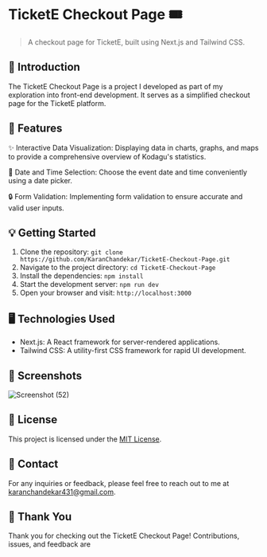 # TicketE Checkout Page 🎟️

> A checkout page for TicketE, built using Next.js and Tailwind CSS.

## 🌟 Introduction

The TicketE Checkout Page is a project I developed as part of my exploration into front-end development. It serves as a simplified checkout page for the TicketE platform.

## 🎫 Features

✨ Interactive Data Visualization: Displaying data in charts, graphs, and maps to provide a comprehensive overview of Kodagu's statistics.

📅 Date and Time Selection: Choose the event date and time conveniently using a date picker.

🔒 Form Validation: Implementing form validation to ensure accurate and valid user inputs.

## 💡 Getting Started

1. Clone the repository: `git clone https://github.com/KaranChandekar/TicketE-Checkout-Page.git`
2. Navigate to the project directory: `cd TicketE-Checkout-Page`
3. Install the dependencies: `npm install`
4. Start the development server: `npm run dev`
5. Open your browser and visit: `http://localhost:3000`

## 🖥️ Technologies Used

- Next.js: A React framework for server-rendered applications.
- Tailwind CSS: A utility-first CSS framework for rapid UI development.

## 📸 Screenshots

![Screenshot (52)](https://github.com/KaranChandekar/TicketE-Checkout-Page/assets/93200960/f2d3dd0f-ca0b-4df5-b4a5-cd1ce2407b40)

## 📝 License

This project is licensed under the [MIT License](LICENSE).

## 📧 Contact

For any inquiries or feedback, please feel free to reach out to me at [karanchandekar431@gmail.com](mailto:karanchandekar431@gmail.com).

## 🌟 Thank You

Thank you for checking out the TicketE Checkout Page! Contributions, issues, and feedback are
